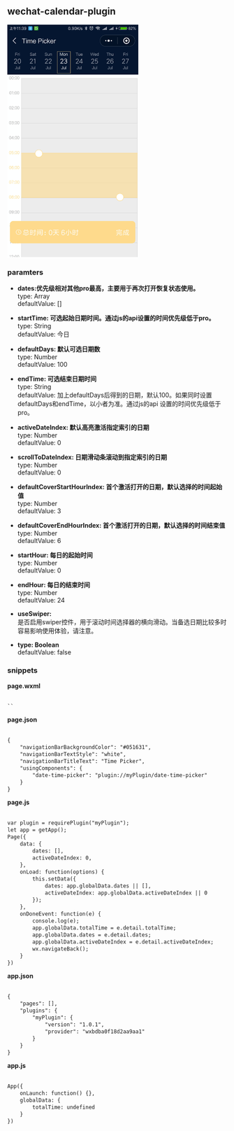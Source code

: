 ## wechat-calendar-plugin

<img width="300" align="center" src="picture.jpg"/>

### paramters

* **dates:优先级相对其他pro最高，主要用于再次打开恢复状态使用。**  
type: Array  
defaultValue: []  
  
* **startTime: 可选起始日期时间。通过js的api设置的时间优先级低于pro。**  
type: String  
defaultValue: 今日  
  
* **defaultDays: 默认可选日期数**  
type: Number  
defaultValue: 100  
  
* **endTime: 可选结束日期时间**  
type: String  
defaultValue: 加上defaultDays后得到的日期，默认100。如果同时设置defaultDays和endTime，以小者为准。通过js的api  设置的时间优先级低于pro。
  
* **activeDateIndex: 默认高亮激活指定索引的日期**  
type: Number  
defaultValue: 0  
  
* **scrollToDateIndex: 日期滑动条滚动到指定索引的日期**  
type: Number  
defaultValue: 0  
  
* **defaultCoverStartHourIndex: 首个激活打开的日期，默认选择的时间起始值**  
type: Number  
defaultValue: 3  
  
* **defaultCoverEndHourIndex: 首个激活打开的日期，默认选择的时间结束值**  
type: Number  
defaultValue: 6  
  
* **startHour:   每日的起始时间**  
type: Number  
defaultValue: 0  
  
* **endHour: 每日的结束时间**  
type: Number  
defaultValue: 24  
  
* **useSwiper:**  
是否启用swiper控件，用于滚动时间选择器的横向滑动。当备选日期比较多时容易影响使用体验，请注意。

* **type: Boolean**  
defaultValue: false  


### snippets

**page.wxml**
<pre><code>
`<date-time-picker
	binddoneevent="onDoneEvent"
	dates="{{dates}}"
	start-time=""
	default-days="300"
	active-date-index="{{activeDateIndex}}"
	default-cover-start-hour-index='3'
	default-cover-end-hour-index='6'
	start-hour='6'
	end-hour=''
	use-swiper="{{false}}" />`
</code></pre>
**page.json**
<pre><code>
{
	"navigationBarBackgroundColor": "#051631",
	"navigationBarTextStyle": "white",
	"navigationBarTitleText": "Time Picker",
	"usingComponents": {
		"date-time-picker": "plugin://myPlugin/date-time-picker"
	}
}
</code></pre>
**page.js**
<pre><code>
var plugin = requirePlugin("myPlugin");
let app = getApp();
Page({
	data: {
		dates: [],
		activeDateIndex: 0,
	},
	onLoad: function(options) {
		this.setData({
			dates: app.globalData.dates || [],
			activeDateIndex: app.globalData.activeDateIndex || 0
		});
	},
	onDoneEvent: function(e) {
		console.log(e);
		app.globalData.totalTime = e.detail.totalTime;
		app.globalData.dates = e.detail.dates;
		app.globalData.activeDateIndex = e.detail.activeDateIndex;
		wx.navigateBack();
	}
})
</code></pre>
**app.json**
<pre><code>
{
	"pages": [],
	"plugins": {
		"myPlugin": {
			"version": "1.0.1",
			"provider": "wxbdba0f18d2aa9aa1"
		}
	}
}
</code></pre>
**app.js**
<pre><code>
App({
	onLaunch: function() {},
	globalData: {
		totalTime: undefined
	}
})
</code></pre>

